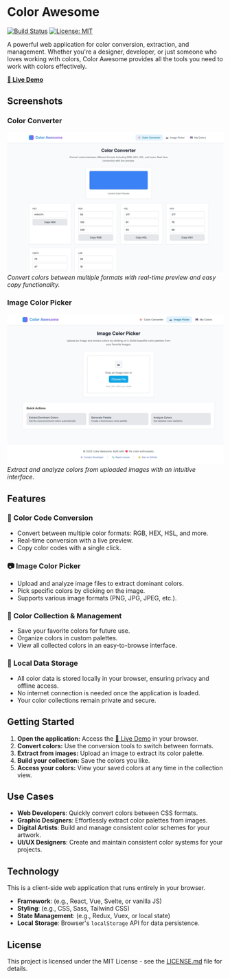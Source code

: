 # Color Awesome

[![Build Status](https://img.shields.io/travis/com/your-username/color-awesome.svg?style=flat-square)](https://travis-ci.com/your-username/color-awesome)
[![License: MIT](https://img.shields.io/badge/License-MIT-yellow.svg?style=flat-square)](https://opensource.org/licenses/MIT)

A powerful web application for color conversion, extraction, and management. Whether you're a designer, developer, or just someone who loves working with colors, Color Awesome provides all the tools you need to work with colors effectively.

**[🚀 Live Demo](https://color-awesome.pages.dev/)**

## Screenshots

### Color Converter
![Color Converter Interface](screenshots/converter.png)
*Convert colors between multiple formats with real-time preview and easy copy functionality.*

### Image Color Picker
![Image Color Picker](screenshots/image_picker.jpeg)
*Extract and analyze colors from uploaded images with an intuitive interface.*

## Features

### 🎨 Color Code Conversion
- Convert between multiple color formats: RGB, HEX, HSL, and more.
- Real-time conversion with a live preview.
- Copy color codes with a single click.

### 📷 Image Color Picker
- Upload and analyze image files to extract dominant colors.
- Pick specific colors by clicking on the image.
- Supports various image formats (PNG, JPG, JPEG, etc.).

### 💾 Color Collection & Management
- Save your favorite colors for future use.
- Organize colors in custom palettes.
- View all collected colors in an easy-to-browse interface.

### 🔧 Local Data Storage
- All color data is stored locally in your browser, ensuring privacy and offline access.
- No internet connection is needed once the application is loaded.
- Your color collections remain private and secure.

## Getting Started

1.  **Open the application:** Access the [🚀 Live Demo](https://color-awesome.pages.dev/) in your browser.
2.  **Convert colors:** Use the conversion tools to switch between formats.
3.  **Extract from images:** Upload an image to extract its color palette.
4.  **Build your collection:** Save the colors you like.
5.  **Access your colors:** View your saved colors at any time in the collection view.

## Use Cases

-   **Web Developers**: Quickly convert colors between CSS formats.
-   **Graphic Designers**: Effortlessly extract color palettes from images.
-   **Digital Artists**: Build and manage consistent color schemes for your artwork.
-   **UI/UX Designers**: Create and maintain consistent color systems for your projects.

## Technology

This is a client-side web application that runs entirely in your browser.

-   **Framework**: (e.g., React, Vue, Svelte, or vanilla JS)
-   **Styling**: (e.g., CSS, Sass, Tailwind CSS)
-   **State Management**: (e.g., Redux, Vuex, or local state)
-   **Local Storage**: Browser's `localStorage` API for data persistence.

## License

This project is licensed under the MIT License - see the [LICENSE.md](LICENSE.md) file for details.